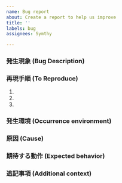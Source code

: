 ```yaml
---
name: Bug report
about: Create a report to help us improve
title: ''
labels: bug
assignees: Symthy

---
```


### 発生現象 (Bug Description)

### 再現手順 (To Reproduce)
1.
2.
3.

### 発生環境 (Occurrence environment)

### 原因 (Cause)

### 期待する動作 (Expected behavior)

### 追記事項 (Additional context)
